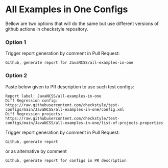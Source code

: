 # All Examples in One Configs

Bellow are two options that will do the same but use different versions
of github actions in checkstyle repository.


### Option 1
Trigger report generation by comment in Pull Request:
```
Github, generate report for JavaNCSS/all-examples-in-one
```

### Option 2

Paste below given to PR description to use such test configs:
```
Report label: JavaNCSS/all-examples-in-one
Diff Regression config: https://raw.githubusercontent.com/checkstyle/test-configs/main/JavaNCSS/all-examples-in-one/config.xml
Diff Regression projects: https://raw.githubusercontent.com/checkstyle/test-configs/main/JavaNCSS/all-examples-in-one/list-of-projects.properties
```

Trigger report generation by comment in Pull Request:
```
Github, generate report
```
or as alternative by comment
```
Github, generate report for configs in PR description
```
